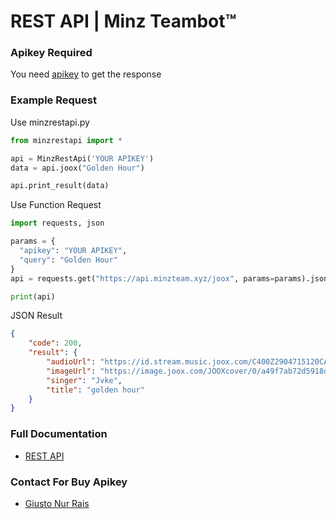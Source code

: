 # REST API | Minz Teambot™

### Apikey Required
You need <a href="https://api.minzteam.xyz">apikey</a> to get the response

### Example Request
Use minzrestapi.py
```python
from minzrestapi import *

api = MinzRestApi('YOUR APIKEY')
data = api.joox("Golden Hour")

api.print_result(data)
```
Use Function Request
```python
import requests, json

params = {
  "apikey": "YOUR APIKEY",
  "query": "Golden Hour"
}
api = requests.get("https://api.minzteam.xyz/joox", params=params).json()

print(api)
```
JSON Result
```json
{
    "code": 200,
    "result": {
        "audioUrl": "https://id.stream.music.joox.com/C400Z2904715120CAE.m4a?vkey=6B50675275CC3B96A307AF62A8BB124980D448B267B520A0E2838341A6F38652EE03F78A0CDA292B1837B9506661E7949D4D33415FA2E096&amp;hdnts=exp=1685745983~acl=/*~hmac=a10ada93a17b37ba812aad1a2003dfdda8d3664307c1f4387c8ade6795d4ce54&fromtag=8&guid=JOOX@WEB_OPENUDID",
        "imageUrl": "https://image.joox.com/JOOXcover/0/a49f7ab72d5918d5/1000",
        "singer": "Jvke",
        "title": "golden hour"
    }
}
```

### Full Documentation
* <a href="https://api.minzteam.xyz/">REST API</a>

### Contact For Buy Apikey
* <a href="https://line.me/ti/p/~visss.">Giusto Nur Rais</a>
